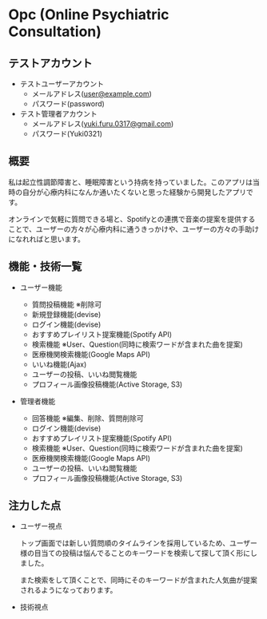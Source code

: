 # Opc (Online Psychiatric Consultation)

## テストアカウント

- テストユーザーアカウント
  - メールアドレス(user@example.com)
  - パスワード(password)
- テスト管理者アカウント
  - メールアドレス(yuki.furu.0317@gmail.com)
  - パスワード(Yuki0321)
  
## 概要

私は起立性調節障害と、睡眠障害という持病を持っていました。このアプリは当時の自分が心療内科になんか通いたくないと思った経験から開発したアプリです。  
  
オンラインで気軽に質問できる場と、Spotifyとの連携で音楽の提案を提供することで、ユーザーの方々が心療内科に通うきっかけや、ユーザーの方々の手助けになれればと思います。

## 機能・技術一覧

- ユーザー機能
  - 質問投稿機能 ※削除可
  - 新規登録機能(devise)
  - ログイン機能(devise)
  - おすすめプレイリスト提案機能(Spotify API)
  - 検索機能 ※User、Question(同時に検索ワードが含まれた曲を提案)
  - 医療機関検索機能(Google Maps API)
  - いいね機能(Ajax)
  - ユーザーの投稿、いいね閲覧機能
  - プロフィール画像投稿機能(Active Storage, S3) 

- 管理者機能
  - 回答機能 ※編集、削除、質問削除可
  - ログイン機能(devise) 
  - おすすめプレイリスト提案機能(Spotify API)
  - 検索機能 ※User、Question(同時に検索ワードが含まれた曲を提案)
  - 医療機関検索機能(Google Maps API)
  - ユーザーの投稿、いいね閲覧機能
  - プロフィール画像投稿機能(Active Storage, S3) 

## 注力した点

- ユーザー視点

  トップ画面では新しい質問順のタイムラインを採用しているため、ユーザー様の目当ての投稿は悩んでることのキーワードを検索して探して頂く形にしました。

  また検索をして頂くことで、同時にそのキーワードが含まれた人気曲が提案されるようになっております。

- 技術視点  

